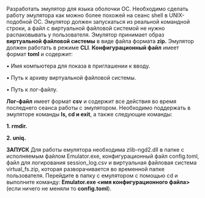 Разработать эмулятор для языка оболочки ОС. Необходимо сделать работу эмулятора как можно более похожей на сеанс shell в UNIX-подобной ОС. Эмулятор должен запускаться из реальной командной строки, а файл с 
виртуальной файловой системой не нужно распаковывать у пользователя. 
Эмулятор принимает образ **виртуальной файловой системы** в виде файла формата 
**zip.** Эмулятор должен работать в режиме **CLI**. 
**Конфигурационный файл** имеет формат **toml** и содержит:

• Имя компьютера для показа в приглашении к вводу.

• Путь к архиву виртуальной файловой системы. 

• Путь к лог-файлу.

**Лог-файл** имеет формат **csv** и содержит все действия во время последнего 
сеанса работы с эмулятором. 
Необходимо поддержать в эмуляторе команды **ls, cd и exit**, а также 
следующие команды: 

**1. rmdir.** 

**2. uniq.**

**ЗАПУСК**
Для работы емулятора необходима zlib-ngd2.dll в папке с исполняемым файлом Emulator.exe, конфигурационный файл config.toml, файл для логирования session_log.csv и виртуальная файловая система virtual_fs.zip, которая разворачивается во временной папке пользователя.
Перейдите в папку с емулятором с помощью cd и выполните команду: **Emulator.exe <имя конфигурационного файла>** (если ничего не меняли то **config.toml**).

